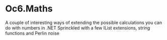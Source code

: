 # Oc6.Maths

A couple of interesting ways of extending the possible calculations you can do with numbers in .NET
Sprinckled with a few IList extensions, string functions and Perlin noise